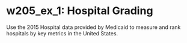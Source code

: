 # w205_ex_1: Hospital Grading

Use the 2015 Hospital data provided by Medicaid to measure and rank hospitals by key metrics in the United States.
